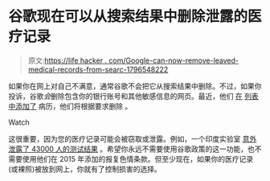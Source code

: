 # 谷歌现在可以从搜索结果中删除泄露的医疗记录

> 原文:[https://life hacker . com/Google-can-now-remove-leaved-medical-records-from-searc-1796548222](https://lifehacker.com/google-can-now-remove-leaked-medical-records-from-searc-1796548222)

如果你在网上对自己不满意，通常谷歌不会把它从搜索结果中删除。不过，如果你投诉，谷歌*会*删除包含你的银行账号和其他敏感信息的网页。最近，他们 [在](https://www.theguardian.com/technology/2017/jun/23/google-begins-removing-private-medical-records-from-search-results) [列表中添加了](https://support.google.com/websearch/answer/2744324?hl=en) 病历，他们将根据要求删除 。

Watch

这很重要，因为您的医疗记录可能会被窃取或泄露。例如，一个印度实验室 [意外泄露了 43000 人的测试结果](https://www.troyhunt.com/43-203-indian-patient-pathology-reports-were-left-publicly-exposed-by-health-solutions/) 。希望你永远不需要使用谷歌政策的这一功能，也不需要使用他们在 2015 年添加的报复色情条款。但至少现在，如果你的医疗记录(或裸照)被放到网上，你就有了控制损害的选择。